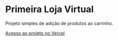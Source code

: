 # Primeira Loja Virtual
Projeto simples de adição de produtos ao carrinho.

[Acesso ao projeto no Vercel](https://primeira-loja-virtual.vercel.app/)
